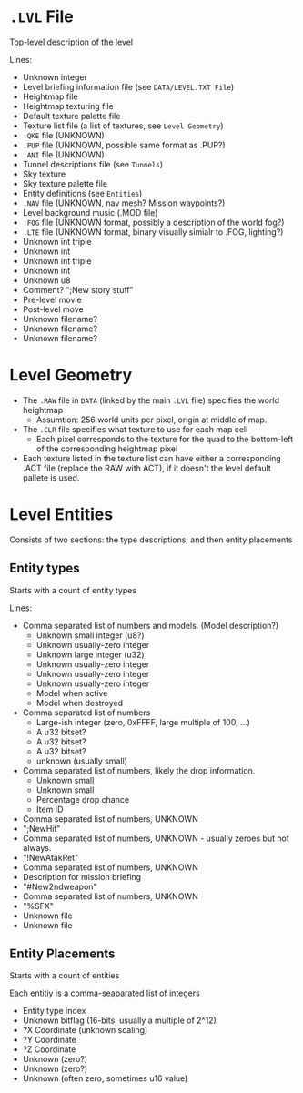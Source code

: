 

`.LVL` File
=========

Top-level description of the level

Lines:
- Unknown integer
- Level briefing information file (see `DATA/LEVEL.TXT File`)
- Heightmap file
- Heightmap texturing file
- Default texture palette file
- Texture list file (a list of textures, see `Level Geometry`)
- `.QKE` file (UNKNOWN)
- `.PUP` file (UNKNOWN, possible same format as .PUP?)
- `.ANI` file (UNKNOWN)
- Tunnel descriptions file (see `Tunnels`)
- Sky texture
- Sky texture palette file
- Entity definitions (see `Entities`)
- `.NAV` file (UNKNOWN, nav mesh? Mission waypoints?)
- Level background music (.MOD file)
- `.FOG` file (UNKNOWN format, possibly a description of the world fog?)
- `.LTE` file (UNKNOWN format, binary visually simialr to .FOG, lighting?)
- Unknown int triple
- Unknown int
- Unknown int triple
- Unknown int
- Unknown u8
- Comment? ";New story stuff"
- Pre-level movie
- Post-level move
- Unknown filename?
- Unknown filename?
- Unknown filename?



Level Geometry
==============

- The `.RAW` file in `DATA` (linked by the main `.LVL` file) specifies the world heightmap
  - Assumtion: 256 world units per pixel, origin at middle of map.
- The `.CLR` file specifies what texture to use for each map cell
  - Each pixel corresponds to the texture for the quad to the bottom-left of the corresponding heightmap pixel
- Each texture listed in the texture list can have either a corresponding .ACT file (replace the RAW with ACT), if it doesn't the level default pallete is used.


Level Entities
==============

Consists of two sections: the type descriptions, and then entity placements


Entity types
------------
Starts with a count of entity types

Lines:
- Comma separated list of numbers and models. (Model description?)
  - Unknown small integer (u8?)
  - Unknown usually-zero integer
  - Unknown large integer (u32)
  - Unknown usually-zero integer
  - Unknown usually-zero integer
  - Unknown usually-zero integer
  - Model when active
  - Model when destroyed
- Comma separated list of numbers
  - Large-ish integer (zero, 0xFFFF, large multiple of 100, ...)
  - A u32 bitset?
  - A u32 bitset?
  - A u32 bitset?
  - unknown (usually small)
- Comma separated list of numbers, likely the drop information.
  - Unknown small
  - Unknown small
  - Percentage drop chance
  - Item ID
- Comma separated list of numbers, UNKNOWN
- ";NewHit"
- Comma separated list of numbers, UNKNOWN - usually zeroes but not always.
- "!NewAtakRet"
- Comma separated list of numbers, UNKNOWN
- Description for mission briefing
- "#New2ndweapon"
- Comma separated list of numbers, UNKNOWN
- "%SFX"
- Unknown file
- Unknown file


Entity Placements
-----------------
Starts with a count of entities

Each entitiy is a comma-seaparated list of integers
- Entity type index
- Unknown bitflag (16-bits, usually a multiple of 2^12)
- ?X Coordinate (unknown scaling)
- ?Y Coordinate
- ?Z Coordinate
- Unknown (zero?)
- Unknown (zero?)
- Unknown (often zero, sometimes u16 value)
